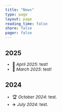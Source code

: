 ```yaml
---
title: "News"
type: page
layout: page
reading_time: false
share: false
pager: false
---
```


<div style="font-size: 0.85rem;">

## 2025

- 📝 *April 2025*: test!
- 🎉 *March 2025*: test!

## 2024

- 🏆 *October 2024*: test.
- ✈️ *July 2024*: test.

</div>